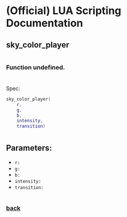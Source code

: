 
# (Official) LUA Scripting Documentation

## sky_color_player
#
### Function undefined.
#
Spec:
```lua
sky_color_player(
	r,
	g,
	b,
	intensity,
	transition)
```
#
## Parameters:
- `r:` 
- `g:` 
- `b:` 
- `intensity:` 
- `transition:` 
#  

### [back](../other)

